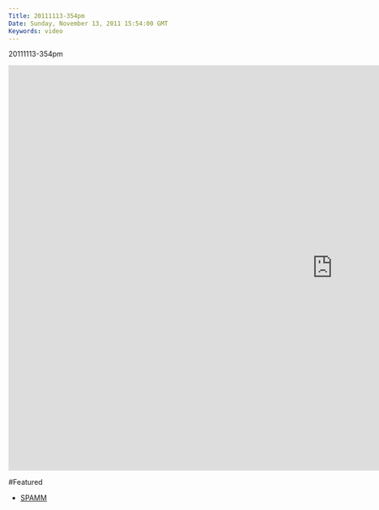 ```yaml
---
Title: 20111113-354pm
Date: Sunday, November 13, 2011 15:54:00 GMT
Keywords: video
---
```


20111113-354pm

<iframe src="http://player.vimeo.com/video/32522317?byline=0&amp;portrait=0&amp;color=ffffff" width="1280" height="800" frameborder="0" webkitAllowFullScreen mozallowfullscreen allowFullScreen></iframe>

#Featured

- [SPAMM](/work/spamm)